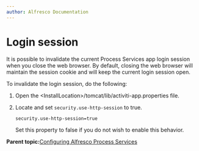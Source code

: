 ```yaml
---
author: Alfresco Documentation
---
```


# Login session

It is possible to invalidate the current Process Services app login session when you close the web browser. By default, closing the web browser will maintain the session cookie and will keep the current login session open.

To invalidate the login session, do the following:

1.  Open the <InstallLocation\>/tomcat/lib/activiti-app.properties file.
2.  Locate and set `security.use-http-session` to true.

    ```
    security.use-http-session=true
    ```

    Set this property to false if you do not wish to enable this behavior.


**Parent topic:**[Configuring Alfresco Process Services](../topics/administration_application_config.md)

